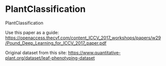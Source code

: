 # PlantClassification
PlantClassification

Use this paper as a guide:
https://openaccess.thecvf.com/content_ICCV_2017_workshops/papers/w29/Pound_Deep_Learning_for_ICCV_2017_paper.pdf

Original dataset from this site:
https://www.quantitative-plant.org/dataset/leaf-phenotyping-dataset
